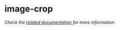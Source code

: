 # image-crop

_Check the [related documentation](https://csia-pme.github.io/csia-pme/reference/image-crop) for more information._
